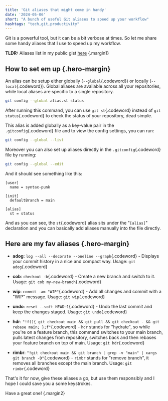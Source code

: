 ```yaml
---
title: 'Git aliases that might come in handy'
date: '2024-05-06'
short: "A bunch of useful Git aliases to speed up your workflow"
hashtags: "tech,git,productivity"
---
```


Git is a powerful tool, but it can be a bit verbose at times. So let me share some handy aliases that I use to speed up my workflow.

**TLDR:** Aliases list in my public gist [here](https://gist.github.com/syntax-punk/eca9711b073a6f28d262cb9b6ce87e44#file-syntax-punk-git-aliases) {.margin1}

## **How to set em up** {.hero-margin}

An alias can be setup either globally (`--global`{.codeword}) or locally (`--local`{.codeword}). Global aliases are available across all your repositories, while local aliases are specific to a single repository.

```bash
git config --global alias.st status
```

After running this command, you can use `git st`{.codeword} instead of `git status`{.codeword} to check the status of your repository, dead simple.

This alias is added globally as a key-value pair in the `.gitconfig`{.codeword} file and to view the config settings, you can run:

```bash
git config --global --list
```

Moreover you can also set up aliases directly in the `.gitconfig`{.codeword} file by running:

```bash
git config --global --edit
```

And it should see something like this:

```text
[user]
  name = syntax-punk

[init]
  defaultBranch = main

[alias]
  st = status
```

And as you can see, the `st`{.codeword} alias sits under the "`[alias]`" declaration and you can basically add aliases manually into the file directly.

## **Here are my fav aliases** {.hero-margin}

- **adog**: ` log --all --decorate --oneline --graph `{.codeword} - Displays your commit history in a nice and compact way. Usage: `git adog`{.codeword}

- **cob**: ` checkout -b `{.codeword} - Create a new branch and switch to it. Usage: `git cob my-new-branch`{.codeword}
  
- **wip**: ` commit -am "WIP" `{.codeword} - Add all changes and commit with a "WIP" message. Usage: `git wip`{.codeword}
  
- **undo**: ` reset --soft HEAD~1 `{.codeword} - Undo the last commit and keep the changes staged. Usage: `git undo`{.codeword}
  
- **hdr**: ` "!f(){ git checkout main && git pull && git checkout - && git rebase main; };f" `{.codeword} - `hdr` stands for "hydrate", so while you're on a feature branch, this command switches to your main branch, pulls latest changes from repository, switches back and then rebases your feature branch on top of main. Usage: `git hdr`{.codeword}

- **rimbr**: ` "!git checkout main && git branch | grep -v "main" | xargs git branch -D" `{.codeword} - `rimbr` stands for "remove branch", it removes all branches except the main branch. Usage: `git rimbr`{.codeword}
  

That's it for now, give these aliases a go, but use them responsibly and I hope I could save you a some keystrokes.

Have a great one! {.margin2}
